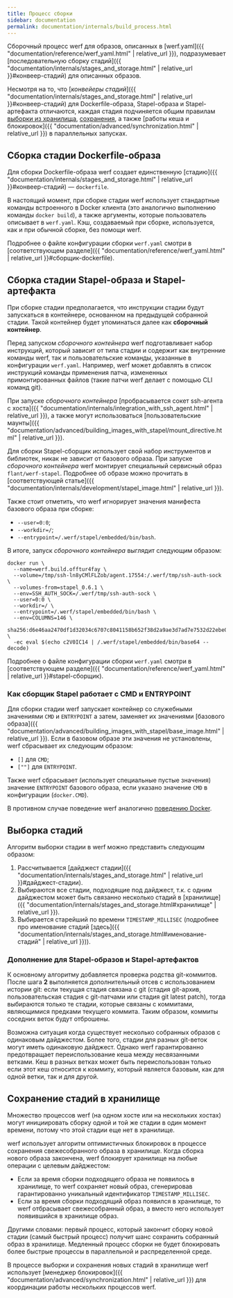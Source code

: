 ```yaml
---
title: Процесс сборки
sidebar: documentation
permalink: documentation/internals/build_process.html
---
```


Сборочный процесс werf для образов, описанных в [werf.yaml]({{ "documentation/reference/werf_yaml.html" | relative_url }}), подразумевает [последовательную сборку стадий]({{ "documentation/internals/stages_and_storage.html" | relative_url }}#конвеер-стадий) для описанных образов.

Несмотря на то, что [_конвейеры стадий_]({{ "documentation/internals/stages_and_storage.html" | relative_url }}#конвеер-стадий) для Dockerfile-образа, Stapel-образа и Stapel-артефакта отличаются, каждая стадия подчиняется общим правилам [выборки из хранилища](#выборка-стадий), [сохранения](#сохранение-стадий-в-хранилище), а также [работы кеша и блокировок]({{ "documentation/advanced/synchronization.html" | relative_url }}) в параллельных запусках.

## Сборка стадии Dockerfile-образа

Для сборки Dockerfile-образа werf создает единственную [стадию]({{ "documentation/internals/stages_and_storage.html" | relative_url }}#конвеер-стадий) — `dockerfile`.

В настоящий момент, при сборке стадии werf использует стандартные команды встроенного в Docker клиента (это аналогично выполнению команды `docker build`), а также аргументы, которые пользователь описывает в `werf.yaml`. Кэш, создаваемый при сборке, используется, как и при обычной сборке, без помощи werf.

Подробнее о файле конфигурации сборки `werf.yaml` смотри в [соответствующем разделе]({{ "documentation/reference/werf_yaml.html" | relative_url }}#сборщик-dockerfile).

## Сборка стадии Stapel-образа и Stapel-артефакта

При сборке стадии предполагается, что инструкции стадии будут запускаться в контейнере, основанном на предыдущей собранной стадии. Такой контейнер будет упоминаться далее как **сборочный контейнер**.

Перед запуском _сборочного контейнера_ werf подготавливает набор инструкций, который зависит от типа стадии и содержит как внутренние команды werf, так и пользовательские команды, указанные в конфигурации `werf.yaml`. Например, werf может добавлять в список инструкций команды применения патча, измененных примонтированных файлов (такие патчи werf делает с помощью CLI команд git).

При запуске _сборочного контейнера_ [пробрасывается сокет ssh-агента с хоста]({{ "documentation/internals/integration_with_ssh_agent.html" | relative_url }}), а также могут использоваться [пользовательские маунты]({{ "documentation/advanced/building_images_with_stapel/mount_directive.html" | relative_url }}).

Для сборки Stapel-сборщик использует свой набор инструментов и библиотек, никак не зависит от базового образа. При запуске _сборочного контейнера_ werf монтирует специальный сервисный образ `flant/werf-stapel`. Подробнее об образе можно прочитать в [соответствующей статье]({{ "documentation/internals/development/stapel_image.html" | relative_url }}).

Также стоит отметить, что werf игнорирует значения манифеста базового образа при сборке:
- `--user=0:0`;
- `--workdir=/`;
- `--entrypoint=/.werf/stapel/embedded/bin/bash`.

В итоге, запуск _сборочного контейнера_ выглядит следующим образом:
```shell
docker run \
  --name=werf.build.offtur4fay \
  --volume=/tmp/ssh-ln8yCMlFLZob/agent.17554:/.werf/tmp/ssh-auth-sock \
  --volumes-from=stapel_0.6.1 \
  --env=SSH_AUTH_SOCK=/.werf/tmp/ssh-auth-sock \
  --user=0:0 \ 
  --workdir=/ \
  --entrypoint=/.werf/stapel/embedded/bin/bash \
  --env=COLUMNS=146 \
  sha256:d6e46aa2470df1d32034c6707c8041158b652f38d2a9ae3d7ad7e7532d22ebe0 \
  -ec eval $(echo c2V0IC14 | /.werf/stapel/embedded/bin/base64 --decode)
```

Подробнее о файле конфигурации сборки `werf.yaml` смотри в [соответствующем разделе]({{ "documentation/reference/werf_yaml.html" | relative_url }}#stapel-сборщик).

### Как сборщик Stapel работает с CMD и ENTRYPOINT

Для сборки стадии werf запускает контейнер со служебными значениями `CMD` и `ENTRYPOINT` а затем, заменяет их значениями [базового образа]({{ "documentation/advanced/building_images_with_stapel/base_image.html" | relative_url }}). Если в базовом образе эти значения не установлены, werf сбрасывает их следующим образом:
* `[]` для `CMD`;
* `[""]` для `ENTRYPOINT`.

Также werf сбрасывает (использует специальные пустые значения) значение `ENTRYPOINT` базового образа, если указано значение `CMD` в конфигурации (`docker.CMD`).

В противном случае поведение werf аналогично [поведению Docker](https://docs.docker.com/engine/reference/builder/#understand-how-cmd-and-entrypoint-interact).

## Выборка стадий

Алгоритм выборки стадии в werf можно представить следующим образом:

 1. Рассчитывается [дайджест стадии]({{ "documentation/internals/stages_and_storage.html" | relative_url }}#дайджест-стадии).
 2. Выбираются все стадии, подходящие под дайджест, т.к. c одним дайджестом может быть связанно несколько стадий в [хранилище]({{ "documentation/internals/stages_and_storage.html#хранилище" | relative_url }}).
 3. Выбирается старейший по времени `TIMESTAMP_MILLISEC` (подробнее про именование стадий [здесь]({{ "documentation/internals/stages_and_storage.html#именование-стадий" | relative_url }})).

### Дополнение для Stapel-образов и Stapel-артефактов

К основному алгоритму добавляется проверка родства git-коммитов. После шага **2** выполняется дополнительный отсев с использованием истории git: если текущая стадия связана с git (стадия git-архив, пользовательская стадия с git-патчами или стадия git latest patch), тогда выбираются только те стадии, которые связаны с коммитами, являющимися предками текущего коммита. Таким образом, коммиты соседних веток будут отброшены.

Возможна ситуация когда существует несколько собранных образов с одинаковым дайджестом. Более того, стадии для разных git-веток могут иметь одинаковую дайджест. Однако werf гарантированно предотвращает переиспользование кеша между несвязанными ветками. Кеш в разных ветках может быть переиспользован только если этот кеш относится к коммиту, который является базовым, как для одной ветки, так и для другой.

## Сохранение стадий в хранилище

Множество процессов werf (на одном хосте или на нескольких хостах) могут инициировать сборку одной и той же стадии в один момент времени, потому что этой стадии еще нет в хранилище. 

werf использует алгоритм оптимистичных блокировок в процессе сохранения свежесобранного образа в хранилище. Когда сборка нового образа закончена, werf блокирует хранилище на любые операции с целевым дайджестом:
- Если за время сборки подходящего образа не появилось в хранилище, то werf сохраняет новый образ, сгенерировав гарантированно уникальный идентификатор `TIMESTAMP_MILLISEC`.
- Если за время сборки подходящий образ появился в хранилище, то werf отбрасывает свежесобранный образ, а вместо него использует появившийся в хранилище образ.

Другими словами: первый процесс, который закончит сборку новой стадии (самый быстрый процесс) получит шанс сохранить собранный образ в хранилище. Медленный процесс сборки не будет блокировать более быстрые процессы в параллельной и распределенной среде.

В процессе выборки и сохранения новых стадий в хранилище werf использует [менеджер блокировок]({{ "documentation/advanced/synchronization.html" | relative_url }}) для координации работы нескольких процессов werf.

